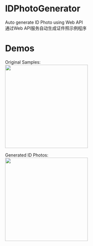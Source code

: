 # IDPhotoGenerator
Auto generate ID Photo using Web API   
通过Web API服务自动生成证件照示例程序

# Demos  
Original Samples:  
<img src="https://user-images.githubusercontent.com/5300331/166626733-af264b39-02fc-4477-a944-1baaca1dece6.jpg" width="270px">

Generated ID Photos:  
<img src="https://user-images.githubusercontent.com/5300331/166626763-119635a8-8852-46be-866d-98a1e083cac1.png" width="270px">
